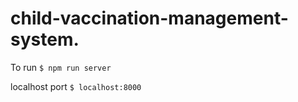 # child-vaccination-management-system.

To run 
`$ npm run server`

localhost port
`$ localhost:8000`
